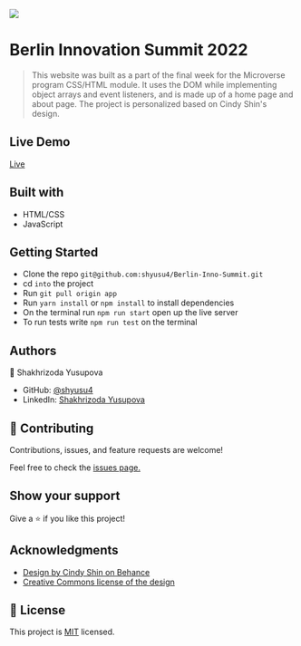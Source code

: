 ![](https://img.shields.io/badge/Microverse-blueviolet)
# Berlin Innovation Summit 2022
> This website was built as a part of the final week for the Microverse program CSS/HTML module. It uses the DOM while implementing object arrays and event listeners, and is made up of a home page and about page. The project is personalized based on Cindy Shin's design.

## Live Demo

[Live](https://shyusu4.github.io/Berlin-Inno-Summit/)

## Built with

- HTML/CSS
- JavaScript

## Getting Started

- Clone the repo `git@github.com:shyusu4/Berlin-Inno-Summit.git`
- cd `into` the project
- Run `git pull origin app`
- Run `yarn install` or `npm install` to install dependencies
- On the terminal run `npm run start` open up the live server
- To run tests write `npm run test` on the terminal

## Authors

👤 Shakhrizoda Yusupova

- GitHub: [@shyusu4](https://github.com/shyusu4)
- LinkedIn: [Shakhrizoda Yusupova](https://www.linkedin.com/in/shakhrizoda-yusupova-789253229/?originalSubdomain=uz)

## 🤝 Contributing
Contributions, issues, and feature requests are welcome!

Feel free to check the [issues page.](https://github.com/shyusu4/Berlin-Inno-Summit/issues)

## Show your support
Give a ⭐️ if you like this project!

## Acknowledgments

- [Design by Cindy Shin on Behance](https://www.behance.net/gallery/29845175/CC-Global-Summit-2015)
- [Creative Commons license of the design](https://creativecommons.org/licenses/by-nc/4.0/)

## 📝 License

This project is [MIT](https://github.com/shyusu4/Berlin-Inno-Summit/blob/main/MIT.md) licensed.

